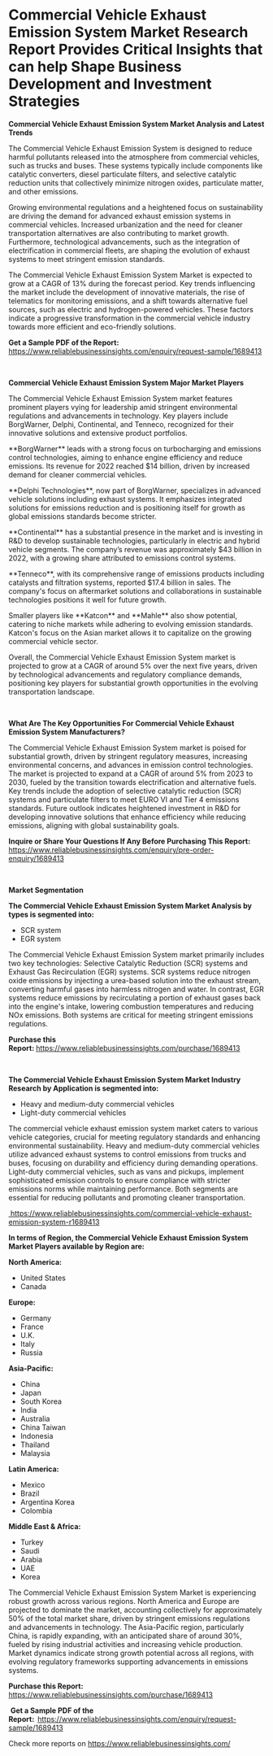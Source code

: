 <p><h1>Commercial Vehicle Exhaust Emission System Market Research Report Provides Critical Insights that can help Shape Business Development and Investment Strategies</h1></p><p><strong>Commercial Vehicle Exhaust Emission System Market Analysis and Latest Trends</strong></p>
<p><p>The Commercial Vehicle Exhaust Emission System is designed to reduce harmful pollutants released into the atmosphere from commercial vehicles, such as trucks and buses. These systems typically include components like catalytic converters, diesel particulate filters, and selective catalytic reduction units that collectively minimize nitrogen oxides, particulate matter, and other emissions. </p><p>Growing environmental regulations and a heightened focus on sustainability are driving the demand for advanced exhaust emission systems in commercial vehicles. Increased urbanization and the need for cleaner transportation alternatives are also contributing to market growth. Furthermore, technological advancements, such as the integration of electrification in commercial fleets, are shaping the evolution of exhaust systems to meet stringent emission standards. </p><p>The Commercial Vehicle Exhaust Emission System Market is expected to grow at a CAGR of 13% during the forecast period. Key trends influencing the market include the development of innovative materials, the rise of telematics for monitoring emissions, and a shift towards alternative fuel sources, such as electric and hydrogen-powered vehicles. These factors indicate a progressive transformation in the commercial vehicle industry towards more efficient and eco-friendly solutions.</p></p>
<p><strong>Get a Sample PDF of the Report:&nbsp;</strong> <a href="https://www.reliablebusinessinsights.com/enquiry/request-sample/1689413?utm_campaign=2757&utm_medium=2&utm_source=Github&utm_content=ia&utm_term=26032025&utm_id=commercial-vehicle-exhaust-emission-system">https://www.reliablebusinessinsights.com/enquiry/request-sample/1689413</a></p>
<p>&nbsp;</p>
<p><strong>Commercial Vehicle Exhaust Emission System Major Market Players</strong></p>
<p><p>The Commercial Vehicle Exhaust Emission System market features prominent players vying for leadership amid stringent environmental regulations and advancements in technology. Key players include BorgWarner, Delphi, Continental, and Tenneco, recognized for their innovative solutions and extensive product portfolios.</p><p>**BorgWarner** leads with a strong focus on turbocharging and emissions control technologies, aiming to enhance engine efficiency and reduce emissions. Its revenue for 2022 reached $14 billion, driven by increased demand for cleaner commercial vehicles.</p><p>**Delphi Technologies**, now part of BorgWarner, specializes in advanced vehicle solutions including exhaust systems. It emphasizes integrated solutions for emissions reduction and is positioning itself for growth as global emissions standards become stricter.</p><p>**Continental** has a substantial presence in the market and is investing in R&D to develop sustainable technologies, particularly in electric and hybrid vehicle segments. The company’s revenue was approximately $43 billion in 2022, with a growing share attributed to emissions control systems.</p><p>**Tenneco**, with its comprehensive range of emissions products including catalysts and filtration systems, reported $17.4 billion in sales. The company's focus on aftermarket solutions and collaborations in sustainable technologies positions it well for future growth.</p><p>Smaller players like **Katcon** and **Mahle** also show potential, catering to niche markets while adhering to evolving emission standards. Katcon's focus on the Asian market allows it to capitalize on the growing commercial vehicle sector. </p><p>Overall, the Commercial Vehicle Exhaust Emission System market is projected to grow at a CAGR of around 5% over the next five years, driven by technological advancements and regulatory compliance demands, positioning key players for substantial growth opportunities in the evolving transportation landscape.</p></p>
<p>&nbsp;</p>
<p><strong>What Are The Key Opportunities For Commercial Vehicle Exhaust Emission System Manufacturers?</strong></p>
<p><p>The Commercial Vehicle Exhaust Emission System market is poised for substantial growth, driven by stringent regulatory measures, increasing environmental concerns, and advances in emission control technologies. The market is projected to expand at a CAGR of around 5% from 2023 to 2030, fueled by the transition towards electrification and alternative fuels. Key trends include the adoption of selective catalytic reduction (SCR) systems and particulate filters to meet EURO VI and Tier 4 emissions standards. Future outlook indicates heightened investment in R&D for developing innovative solutions that enhance efficiency while reducing emissions, aligning with global sustainability goals.</p></p>
<p><strong>Inquire or Share Your Questions If Any Before Purchasing This Report:</strong> <a href="https://www.reliablebusinessinsights.com/enquiry/pre-order-enquiry/1689413?utm_campaign=2757&utm_medium=2&utm_source=Github&utm_content=ia&utm_term=26032025&utm_id=commercial-vehicle-exhaust-emission-system">https://www.reliablebusinessinsights.com/enquiry/pre-order-enquiry/1689413</a></p>
<p>&nbsp;</p>
<p><strong>Market Segmentation</strong></p>
<p><strong>The Commercial Vehicle Exhaust Emission System Market Analysis by types is segmented into:</strong></p>
<p><ul><li>SCR system</li><li>EGR system</li></ul></p>
<p><p>The Commercial Vehicle Exhaust Emission System market primarily includes two key technologies: Selective Catalytic Reduction (SCR) systems and Exhaust Gas Recirculation (EGR) systems. SCR systems reduce nitrogen oxide emissions by injecting a urea-based solution into the exhaust stream, converting harmful gases into harmless nitrogen and water. In contrast, EGR systems reduce emissions by recirculating a portion of exhaust gases back into the engine's intake, lowering combustion temperatures and reducing NOx emissions. Both systems are critical for meeting stringent emissions regulations.</p></p>
<p><strong>Purchase this Report:&nbsp;</strong><a href="https://www.reliablebusinessinsights.com/purchase/1689413?utm_campaign=2757&utm_medium=2&utm_source=Github&utm_content=ia&utm_term=26032025&utm_id=commercial-vehicle-exhaust-emission-system">https://www.reliablebusinessinsights.com/purchase/1689413</a></p>
<p>&nbsp;</p>
<p><strong>The Commercial Vehicle Exhaust Emission System Market Industry Research by Application is segmented into:</strong></p>
<p><ul><li>Heavy and medium-duty commercial vehicles</li><li>Light-duty commercial vehicles</li></ul></p>
<p><p>The commercial vehicle exhaust emission system market caters to various vehicle categories, crucial for meeting regulatory standards and enhancing environmental sustainability. Heavy and medium-duty commercial vehicles utilize advanced exhaust systems to control emissions from trucks and buses, focusing on durability and efficiency during demanding operations. Light-duty commercial vehicles, such as vans and pickups, implement sophisticated emission controls to ensure compliance with stricter emissions norms while maintaining performance. Both segments are essential for reducing pollutants and promoting cleaner transportation.</p></p>
<p><a href="https://www.reliablebusinessinsights.com/commercial-vehicle-exhaust-emission-system-r1689413?utm_campaign=2757&utm_medium=2&utm_source=Github&utm_content=ia&utm_term=26032025&utm_id=commercial-vehicle-exhaust-emission-system">&nbsp;https://www.reliablebusinessinsights.com/commercial-vehicle-exhaust-emission-system-r1689413</a></p>
<p><strong>In terms of Region, the Commercial Vehicle Exhaust Emission System Market Players available by Region are:</strong></p>
<p>
    <p> <strong> North America: </strong>
        <ul>
            <li>United States</li>
            <li>Canada</li>
        </ul>
        </p> 
    <p> <strong> Europe: </strong>
        <ul>
            <li>Germany</li>
            <li>France</li>
            <li>U.K.</li>
            <li>Italy</li>
            <li>Russia</li>
        </ul>
        </p> 
    <p> <strong> Asia-Pacific: </strong>
        <ul>
            <li>China</li>
            <li>Japan</li>
            <li>South Korea</li>
            <li>India</li>
            <li>Australia</li>
            <li>China Taiwan</li>
            <li>Indonesia</li>
            <li>Thailand</li>
            <li>Malaysia</li>
        </ul>
        </p> 
    <p> <strong> Latin America: </strong>
        <ul>
            <li>Mexico</li>
            <li>Brazil</li>
            <li>Argentina Korea</li>
            <li>Colombia</li>
        </ul>
        </p> 
    <p> <strong> Middle East & Africa: </strong>
        <ul>
            <li>Turkey</li>
            <li>Saudi</li>
            <li>Arabia</li>
            <li>UAE</li>
            <li>Korea</li>
        </ul>
    </p>
    </p>
<p><p>The Commercial Vehicle Exhaust Emission System Market is experiencing robust growth across various regions. North America and Europe are projected to dominate the market, accounting collectively for approximately 50% of the total market share, driven by stringent emissions regulations and advancements in technology. The Asia-Pacific region, particularly China, is rapidly expanding, with an anticipated share of around 30%, fueled by rising industrial activities and increasing vehicle production. Market dynamics indicate strong growth potential across all regions, with evolving regulatory frameworks supporting advancements in emissions systems.</p></p>
<p><strong>Purchase this Report: </strong><a href="https://www.reliablebusinessinsights.com/purchase/1689413?utm_campaign=2757&utm_medium=2&utm_source=Github&utm_content=ia&utm_term=26032025&utm_id=commercial-vehicle-exhaust-emission-system">https://www.reliablebusinessinsights.com/purchase/1689413</a></p>
<p>&nbsp;<strong>Get a Sample PDF of the Report:&nbsp;&nbsp;</strong><a href="https://www.reliablebusinessinsights.com/enquiry/request-sample/1689413?utm_campaign=2757&utm_medium=2&utm_source=Github&utm_content=ia&utm_term=26032025&utm_id=commercial-vehicle-exhaust-emission-system">https://www.reliablebusinessinsights.com/enquiry/request-sample/1689413</a></p>
<p><strong></strong></p>
<p>Check more reports on <a href="https://www.reliablebusinessinsights.com/?utm_campaign=2757&utm_medium=2&utm_source=Github&utm_content=ia&utm_term=26032025&utm_id=commercial-vehicle-exhaust-emission-system">https://www.reliablebusinessinsights.com/</a></p>